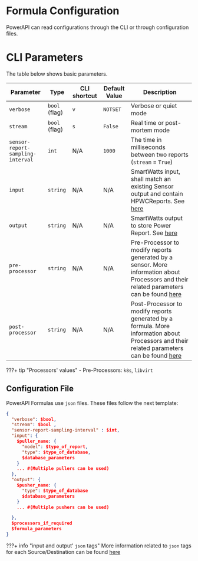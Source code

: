 # Formula Configuration

PowerAPI can read configurations through the CLI or through configuration files.

# CLI Parameters

The table below shows basic parameters.

| Parameter    | Type                  | CLI shortcut  | Default Value                        | Description                          |
| ------------ | -----                 | ------------- | -------------                        | ------------------------------------ |
| `verbose`                            | `bool` (flag)               | `v`           |`NOTSET`                              | Verbose or quiet mode                |
| `stream`                             | `bool` (flag)  | `s`           |`False`                               | Real time or post-mortem mode         |
| `sensor-report-sampling-interval`    | `int`         | N/A           | `1000`                                 | The time in milliseconds between two reports (`stream` = `True`) |
| `input`     | `string`      | N/A | N/A     | SmartWatts input, shall match an existing Sensor output and contain HPWCReports. See [here](./smartwatts.md#smartwatts-inputs) |
| `output`     | `string` | N/A | N/A            | SmartWatts output to store Power Report. See [here](./smartwatts.md#smartwatts-outputs) |
| `pre-processor`     | `string` | N/A | N/A            | Pre-Processor to modify reports generated by a sensor. More information about Processors and their related parameters can be found [here](../processors/processors.md) |
| `post-processor`     | `string` | N/A | N/A            | Post-Processor to modify reports generated by a formula. More information about Processors and their related parameters can be found [here](../processors/processors.md) |


???+ tip "Processors' values"
    - Pre-Processors: `k8s`, `libvirt`

## Configuration File

PowerAPI Formulas use `json` files. These files follow the next template:

```json
{
  "verbose": $bool,
  "stream": $bool ,
  "sensor-report-sampling-interval" : $int,
  "input": {
    $puller_name: {
      "model": $type_of_report,
      "type": $type_of_database,
      $database_parameters
    }
    ... #(Multiple pullers can be used)
  },
  "output": {
    $pusher_name: {
      "type": $type_of_database
      $database_parameters
    }
    ... #(Multiple pushers can be used)

  },
  $processors_if_required
  $formula_parameters
}
```
???+ info "input and output' `json` tags"
    More information related to `json` tags for each Source/Destination can be found [here](../database/sources_destinations.md)
